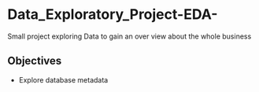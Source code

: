 # Data_Exploratory_Project-EDA-
Small project exploring Data to gain an over view about the whole business

## Objectives
+ Explore database metadata
